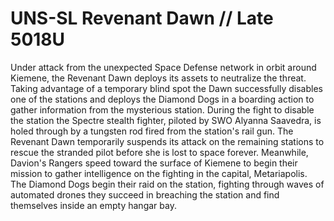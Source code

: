 # UNS-SL Revenant Dawn // Late 5018U
Under attack from the unexpected Space Defense network in orbit around Kiemene, the Revenant Dawn deploys its assets to neutralize the threat.  Taking advantage of a temporary blind spot the Dawn successfully disables one of the stations and deploys the Diamond Dogs in a boarding action to gather information from the mysterious station.  During the fight to disable the station the Spectre stealth fighter, piloted by SWO Alyanna Saavedra, is holed through by a tungsten rod fired from the station's rail gun.  The Revenant Dawn temporarily suspends its attack on the remaining stations to rescue the stranded pilot before she is lost to space forever.  Meanwhile, Davion's Rangers speed toward the surface of Kiemene to begin their mission to gather intelligence on the fighting in the capital, Metariapolis.
The Diamond Dogs begin their raid on the station, fighting through waves of automated drones they succeed in breaching the station and find themselves inside an empty hangar bay.
